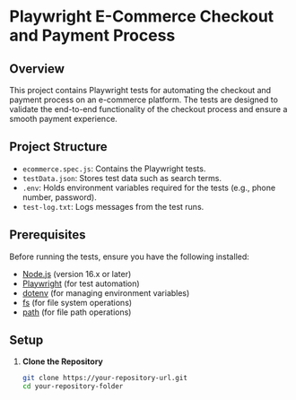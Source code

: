 # Playwright E-Commerce Checkout and Payment Process

## Overview

This project contains Playwright tests for automating the checkout and payment process on an e-commerce platform. The tests are designed to validate the end-to-end functionality of the checkout process and ensure a smooth payment experience.

## Project Structure

- `ecommerce.spec.js`: Contains the Playwright tests.
- `testData.json`: Stores test data such as search terms.
- `.env`: Holds environment variables required for the tests (e.g., phone number, password).
- `test-log.txt`: Logs messages from the test runs.

## Prerequisites

Before running the tests, ensure you have the following installed:

- [Node.js](https://nodejs.org/) (version 16.x or later)
- [Playwright](https://playwright.dev/) (for test automation)
- [dotenv](https://www.npmjs.com/package/dotenv) (for managing environment variables)
- [fs](https://nodejs.org/api/fs.html) (for file system operations)
- [path](https://nodejs.org/api/path.html) (for file path operations)

## Setup

1. **Clone the Repository**

   ```bash
   git clone https://your-repository-url.git
   cd your-repository-folder
